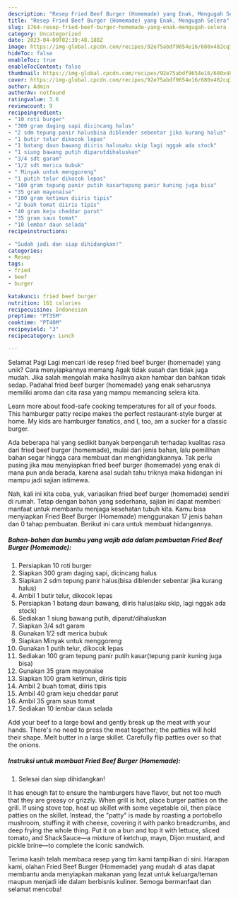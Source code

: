 ```yaml
---
description: "Resep Fried Beef Burger (Homemade) yang Enak, Mengugah Selera"
title: "Resep Fried Beef Burger (Homemade) yang Enak, Mengugah Selera"
slug: 1764-resep-fried-beef-burger-homemade-yang-enak-mengugah-selera
category: Uncategorized
date: 2023-04-09T02:39:48.188Z
image: https://img-global.cpcdn.com/recipes/92e75abdf9654e16/680x482cq70/fried-beef-burger-homemade-foto-resep-utama.jpg
hideToc: false
enableToc: true
enableTocContent: false
thumbnail: https://img-global.cpcdn.com/recipes/92e75abdf9654e16/680x482cq70/fried-beef-burger-homemade-foto-resep-utama.jpg
cover: https://img-global.cpcdn.com/recipes/92e75abdf9654e16/680x482cq70/fried-beef-burger-homemade-foto-resep-utama.jpg
author: Admin
authorAv: notfound
ratingvalue: 3.6
reviewcount: 9
recipeingredient:
- "10 roti burger"
- "300 gram daging sapi dicincang halus"
- "2 sdm tepung panir halusbisa diblender sebentar jika kurang halus"
- "1 butir telur dikocok lepas"
- "1 batang daun bawang diiris halusaku skip lagi nggak ada stock"
- "1 siung bawang putih diparutdihaluskan"
- "3/4 sdt garam"
- "1/2 sdt merica bubuk"
- " Minyak untuk menggoreng"
- "1 putih telur dikocok lepas"
- "100 gram tepung panir putih kasartepung panir kuning juga bisa"
- "35 gram mayonaise"
- "100 gram ketimun diiris tipis"
- "2 buah tomat diiris tipis"
- "40 gram keju cheddar parut"
- "35 gram saus tomat"
- "10 lembar daun selada"
recipeinstructions:

- "Sudah jadi dan siap dihidangkan!"
categories:
- Resep
tags:
- fried
- beef
- burger

katakunci: fried beef burger 
nutrition: 161 calories
recipecuisine: Indonesian
preptime: "PT35M"
cooktime: "PT40M"
recipeyield: "3"
recipecategory: Lunch

---
```



Selamat Pagi Lagi mencari ide resep fried beef burger (homemade) yang unik? Cara menyiapkannya memang Agak tidak susah dan tidak juga mudah. Jika salah mengolah maka hasilnya akan hambar dan bahkan tidak sedap. Padahal fried beef burger (homemade) yang enak seharusnya memiliki aroma dan cita rasa yang mampu memancing selera kita.


Learn more about food-safe cooking temperatures for all of your foods. This hamburger patty recipe makes the perfect restaurant-style burger at home. My kids are hamburger fanatics, and I, too, am a sucker for a classic burger.

Ada beberapa hal yang sedikit banyak berpengaruh terhadap kualitas rasa dari fried beef burger (homemade), mulai dari jenis bahan, lalu pemilihan bahan segar hingga cara membuat dan menghidangkannya. Tak perlu pusing jika mau menyiapkan fried beef burger (homemade) yang enak di mana pun anda berada, karena asal sudah tahu triknya maka hidangan ini mampu jadi sajian istimewa.


Nah, kali ini kita coba, yuk, variasikan fried beef burger (homemade) sendiri di rumah. Tetap dengan bahan yang sederhana, sajian ini dapat memberi manfaat untuk membantu menjaga kesehatan tubuh kita. Kamu bisa menyiapkan Fried Beef Burger (Homemade) menggunakan 17 jenis bahan dan 0 tahap pembuatan. Berikut ini cara untuk membuat hidangannya.

<!--inarticleads1-->

##### Bahan-bahan dan bumbu yang wajib ada dalam pembuatan Fried Beef Burger (Homemade):

1. Persiapkan 10 roti burger
1. Siapkan 300 gram daging sapi, dicincang halus
1. Siapkan 2 sdm tepung panir halus(bisa diblender sebentar jika kurang halus)
1. Ambil 1 butir telur, dikocok lepas
1. Persiapkan 1 batang daun bawang, diiris halus(aku skip, lagi nggak ada stock)
1. Sediakan 1 siung bawang putih, diparut/dihaluskan
1. Siapkan 3/4 sdt garam
1. Gunakan 1/2 sdt merica bubuk
1. Siapkan  Minyak untuk menggoreng
1. Gunakan 1 putih telur, dikocok lepas
1. Sediakan 100 gram tepung panir putih kasar(tepung panir kuning juga bisa)
1. Gunakan 35 gram mayonaise
1. Siapkan 100 gram ketimun, diiris tipis
1. Ambil 2 buah tomat, diiris tipis
1. Ambil 40 gram keju cheddar parut
1. Ambil 35 gram saus tomat
1. Sediakan 10 lembar daun selada


Add your beef to a large bowl and gently break up the meat with your hands. There&#39;s no need to press the meat together; the patties will hold their shape. Melt butter in a large skillet. Carefully flip patties over so that the onions. 

<!--inarticleads2-->

##### Instruksi untuk membuat Fried Beef Burger (Homemade):


1. Selesai dan siap dihidangkan!

It has enough fat to ensure the hamburgers have flavor, but not too much that they are greasy or grizzly. When grill is hot, place burger patties on the grill. If using stove top, heat up skillet with some vegetable oil, then place patties on the skillet. Instead, the &#34;patty&#34; is made by roasting a portobello mushroom, stuffing it with cheese, covering it with panko breadcrumbs, and deep frying the whole thing. Put it on a bun and top it with lettuce, sliced tomato, and ShackSauce—a mixture of ketchup, mayo, Dijon mustard, and pickle brine—to complete the iconic sandwich. 

Terima kasih telah membaca resep yang tim kami tampilkan di sini. Harapan kami, olahan Fried Beef Burger (Homemade) yang mudah di atas dapat membantu anda menyiapkan makanan yang lezat untuk keluarga/teman maupun menjadi ide dalam berbisnis kuliner. Semoga bermanfaat dan selamat mencoba!
